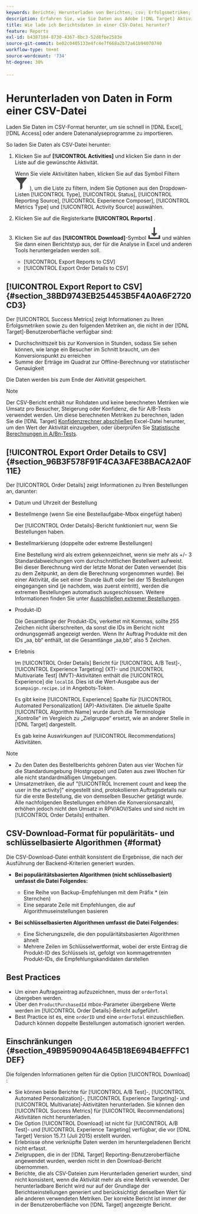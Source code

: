```yaml
---
keywords: Berichte; Herunterladen von Berichten; csv; Erfolgsmetriken; Bestelldetails
description: Erfahren Sie, wie Sie Daten aus Adobe [!DNL Target] Aktivitäten im CSV-Format herunterladen können, um sie schnell in Excel, Access oder andere Datenanalyseprogramme zu importieren.
title: Wie lade ich Berichtsdaten in einer CSV-Datei herunter?
feature: Reports
exl-id: b4387184-8730-4367-8bc3-52d8fbe2583e
source-git-commit: be02c0405133e4fc4e7f668a2b72a61b94070740
workflow-type: tm+mt
source-wordcount: '734'
ht-degree: 30%

---
```


# Herunterladen von Daten in Form einer CSV-Datei

Laden Sie Daten im CSV-Format herunter, um sie schnell in [!DNL Excel], [!DNL Access] oder andere Datenanalyseprogramme zu importieren.

So laden Sie Daten als CSV-Datei herunter:

1. Klicken Sie auf **[!UICONTROL Activities]** und klicken Sie dann in der Liste auf die gewünschte Aktivität.

   Wenn Sie viele Aktivitäten haben, klicken Sie auf das Symbol Filtern ![Filtersymbol](/help/main/assets/icons/Filter.svg) ), um die Liste zu filtern, indem Sie Optionen aus den Dropdown-Listen [!UICONTROL Type], [!UICONTROL Status], [!UICONTROL Reporting Source], [!UICONTROL Experience Composer], [!UICONTROL Metrics Type] und [!UICONTROL Activity Source] auswählen.

1. Klicken Sie auf die Registerkarte **[!UICONTROL Reports]** .
1. Klicken Sie auf das **[!UICONTROL Download]**-Symbol ![Download-Symbol](/help/main/assets/icons/Download.svg) und wählen Sie dann einen Berichtstyp aus, der für die Analyse in Excel und anderen Tools heruntergeladen werden soll.

   * [!UICONTROL Export Reports to CSV]
   * [!UICONTROL Export Order Details to CSV]

## [!UICONTROL Export Report to CSV] {#section_38BD9743EB254453B5F4A0A6F2720CD3}

Der [!UICONTROL Success Metrics] zeigt Informationen zu Ihren Erfolgsmetriken sowie zu den folgenden Metriken an, die nicht in der [!DNL Target]-Benutzeroberfläche verfügbar sind:

* Durchschnittszeit bis zur Konversion in Stunden, sodass Sie sehen können, wie lange ein Besucher im Schnitt braucht, um den Konversionspunkt zu erreichen
* Summe der Erträge im Quadrat zur Offline-Berechnung vor statistischer Genauigkeit

Die Daten werden bis zum Ende der Aktivität gespeichert.

>[!NOTE]
>
>Der CSV-Bericht enthält nur Rohdaten und keine berechneten Metriken wie Umsatz pro Besucher, Steigerung oder Konfidenz, die für A/B-Tests verwendet werden. Um diese berechneten Metriken zu berechnen, laden Sie die [!DNL Target] [Konfidenzrechner abschließen](/help/main/assets/complete_confidence_calculator.xlsx) Excel-Datei herunter, um den Wert der Aktivität einzugeben, oder überprüfen Sie [Statistische Berechnungen in A/Bn-Tests](/help/main/c-reports/statistical-methodology/statistical-calculations.md).

## [!UICONTROL Export Order Details to CSV] {#section_96B3F578F91F4CA3AFE38BACA2A0F11E}

Der [!UICONTROL Order Details] zeigt Informationen zu Ihren Bestellungen an, darunter:

* Datum und Uhrzeit der Bestellung
* Bestellmenge (wenn Sie eine Bestellaufgabe-Mbox eingefügt haben)

  Der [!UICONTROL Order Details]-Bericht funktioniert nur, wenn Sie Bestellungen haben.

* Bestellmarkierung (doppelte oder extreme Bestellungen)

  Eine Bestellung wird als extrem gekennzeichnet, wenn sie mehr als +/- 3 Standardabweichungen vom durchschnittlichen Bestellwert aufweist. Bei dieser Berechnung wird der letzte Monat der Daten verwendet (bis zu dem Zeitpunkt, an dem die Berechnung vorgenommen wurde). Bei einer Aktivität, die seit einer Stunde läuft oder bei der 15 Bestellungen eingegangen sind (je nachdem, was zuerst eintritt), werden die extremen Bestellungen automatisch ausgeschlossen. Weitere Informationen finden Sie unter [Ausschließen extremer Bestellungen](/help/main/c-reports/c-report-settings/excluding-extreme-orders.md#task_2AE7743FFCDD466DAEEB720BE5F33DAA).

* Produkt-ID

  Die Gesamtlänge der Produkt-IDs, verkettet mit Kommas, sollte 255 Zeichen nicht überschreiten, da sonst die IDs im Bericht nicht ordnungsgemäß angezeigt werden. Wenn Ihr Auftrag Produkte mit den IDs „aa, bb“ enthält, ist die Gesamtlänge „aa,bb“, also 5 Zeichen.

* Erlebnis

  Im [!UICONTROL Order Details] Bericht für [!UICONTROL A/B Test]-, [!UICONTROL Experience Targeting] (XT)- und [!UICONTROL Multivariate Test] (MVT)-Aktivitäten enthält die [!UICONTROL Experience] die `localId`. Dies ist die Wert-Ausgabe aus der `$campaign.recipe.id` in Angebots-Token.

  Es gibt keine [!UICONTROL Experience] Spalte für [!UICONTROL Automated Personalization] (AP)-Aktivitäten. Die aktuelle Spalte [!UICONTROL Algorithm Name] wurde durch die Terminologie „Kontrolle“ im Vergleich zu „Zielgruppe“ ersetzt, wie an anderer Stelle in [!DNL Target] dargestellt.

  Es gab keine Auswirkungen auf [!UICONTROL Recommendations] Aktivitäten.

>[!NOTE]
>
>* Zu den Daten des Bestellberichts gehören Daten aus vier Wochen für die Standardumgebung (Hostgruppe) und Daten aus zwei Wochen für alle nicht standardmäßigen Umgebungen.
>* Umsatzmetriken, die auf &quot;[!UICONTROL Increment count and keep the user in the activity]&quot; eingestellt sind, protokollieren Auftragsdetails nur für die erste Bestellung, die von demselben Besucher getätigt wurde. Alle nachfolgenden Bestellungen erhöhen die Konversionsanzahl, erhöhen jedoch nicht den Umsatz in RPV/AOV/Sales und sind nicht im [!UICONTROL Order Details] enthalten.

## CSV-Download-Format für populäritäts- und schlüsselbasierte Algorithmen {#format}

Die CSV-Download-Datei enthält konsistent die Ergebnisse, die nach der Ausführung der Backend-Kriterien generiert wurden.

* **Bei populäritätsbasierten Algorithmen (nicht schlüsselbasiert) umfasst die Datei Folgendes:**

   * Eine Reihe von Backup-Empfehlungen mit dem Präfix * (ein Sternchen)
   * Eine separate Zeile mit Empfehlungen, die auf Algorithmuseinstellungen basieren

* **Bei schlüsselbasierten Algorithmen umfasst die Datei Folgendes:**

   * Eine Sicherungszeile, die den populäritätsbasierten Algorithmen ähnelt
   * Mehrere Zeilen im Schlüsselwertformat, wobei der erste Eintrag die Produkt-ID des Schlüssels ist, gefolgt von kommagetrennten Produkt-IDs, die Empfehlungskandidaten darstellen

## Best Practices  

* Um einen Auftragseintrag aufzuzeichnen, muss der `orderTotal` übergeben werden.
* Über den `ProductPurchasedId` mbox-Parameter übergebene Werte werden im [!UICONTROL Order Details]-Bericht aufgeführt.
* Best Practice ist es, eine `orderID` und eine `orderTotal` einzuschließen. Dadurch können doppelte Bestellungen automatisch ignoriert werden.

## Einschränkungen  {#section_49B9590904A645B18E694B4EFFFC1DEF}

Die folgenden Informationen gelten für die Option [!UICONTROL Download] :

* Sie können beide Berichte für [!UICONTROL A/B Test]-, [!UICONTROL Automated Personalization]-, [!UICONTROL Experience Targeting]- und [!UICONTROL Multivariate]-Aktivitäten herunterladen. Sie können den [!UICONTROL Success Metrics] für [!UICONTROL Recommendations] Aktivitäten nicht herunterladen.
* Die Option [!UICONTROL Download] ist nicht für [!UICONTROL A/B Test]- und [!UICONTROL Experience Targeting] verfügbar, die vor [!DNL Target] Version 15.7.1 (Juli 2015) erstellt wurden.
* Erlebnisse ohne verknüpfte Daten werden im heruntergeladenen Bericht nicht erfasst.
* Zielgruppen, die in der [!DNL Target] Reporting-Benutzeroberfläche angewendet wurden, werden nicht in den Download-Bericht übernommen.
* Berichte, die als CSV-Dateien zum Herunterladen generiert wurden, sind nicht konsistent, wenn die Aktivität mehr als eine Metrik verwendet. Der herunterladbare Bericht wird nur auf der Grundlage der Berichtseinstellungen generiert und berücksichtigt denselben Wert für alle anderen verwendeten Metriken. Der korrekte Bericht ist immer der in der Benutzeroberfläche von [!DNL Target] angezeigte Bericht.
